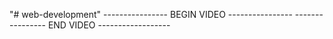 "# web-development"
---------------- BEGIN VIDEO ----------------
---------------- END VIDEO ------------------
